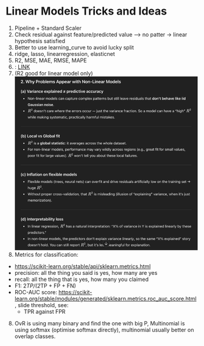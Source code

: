 # Linear Models Tricks and Ideas
1. Pipeline + Standard Scaler
2. Check residual against feature/predicted value --> no patter -> linear hypothesis satisfied
3. Better to use learning_curve to avoid lucky split
4. ridge, lasso, linearregression, elasticnet
5. R2, MSE, MAE, RMSE, MAPE
6. : [LINK](https://farshadabdulazeez.medium.com/essential-regression-evaluation-metrics-mse-rmse-mae-r%C2%B2-and-adjusted-r%C2%B2-0600daa1c03a)
6. (R2 good for linear model only)![img_16.png](img_16.png)
7. Metrics for classification:
  - https://scikit-learn.org/stable/api/sklearn.metrics.html
  - precision: all the thing you said is yes, how many are yes
  - recall: all the thing that is yes, how many you claimed
  - F1: 2*TP/(2*TP + FP + FN)
  - ROC-AUC score: https://scikit-learn.org/stable/modules/generated/sklearn.metrics.roc_auc_score.html, slide threshold, see:
    - TPR against FPR
8. OvR is using many binary and find the one with big P, Multinomial is using softmax (optimise softmax directly), multinomial usually better on overlap classes.

